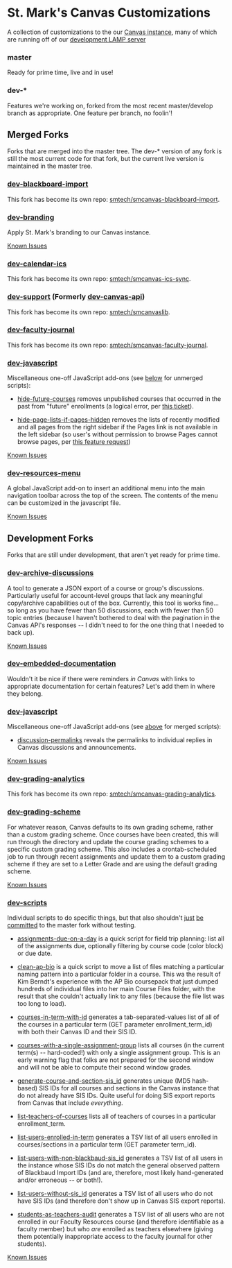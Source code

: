 # St. Mark's Canvas Customizations

A collection of customizations to the our [Canvas instance](http://stmarksschool.instructure.org), many of which are running off of our [development LAMP server](http://area51.stmarksschool.org)

### master

Ready for prime time, live and in use!

### dev-*

Features we're working on, forked from the most recent master/develop branch as appropriate. One feature per branch, no foolin'!



## Merged Forks

Forks that are merged into the master tree. The dev-* version of any fork is still the most current code for that fork, but the current live version is maintained in the master tree.

### [dev-blackboard-import](http://github.com/smtech/canvas/tree/dev-blackboard-import/www/api/blackboard-import)

This fork has become its own repo: [smtech/smcanvas-blackboard-import](https://github.com/smtech/smcanvas-blackboard-import).

### [dev-branding](http://github.com/smtech/canvas/tree/dev-branding/www/branding)

Apply St. Mark's branding to our Canvas instance.

[Known Issues](http://github.com/smtech/canvas/issues?milestone=10)

### [dev-calendar-ics](http://github.com/smtech/canvas/tree/dev-calendar-ics/www/api/calendar-ics)

This fork has become its own repo: [smtech/smcanvas-ics-sync](https://github.com/smtech/smcanvas-ics-sync).

### [dev-support](http://github.com/smtech/canvas/tree/dev-support/www/include) (Formerly [dev-canvas-api](http://github.com/smtech/canvas/tree/dev-canvas-api))

This fork has become its own repo: [smtech/smcanvaslib](https://github.com/smtech/smcanvaslib).

### [dev-faculty-journal](http://github.com/smtech/canvas/tree/dev-faculty-journal/www/javascript/faculty-journal.js)

This fork has become its own repo: [smtech/smcanvas-faculty-journal](https://github.com/smtech/smcanvas-faculty-journal).

### [dev-javascript](http://github.com/smtech/canvas/tree/dev-javascript/www/javascript)

Miscellaneous one-off JavaScript add-ons (see [below](#dev-javascript-1) for unmerged scripts):

  - [hide-future-courses](http://github.com/smtech/canvas/tree/dev-javascript/www/javascript/hide-future-courses.js) removes unpublished courses that occurred in the past from "future" enrollments (a logical error, per [this ticket](https://help.instructure.com/requests/173156)).

  - [hide-page-lists-if-pages-hidden](http://github.com/smtech/canvas/tree/dev-javascript/www/javascript/hide-page-lists-if-pages-hidden.js) removes the lists of recently modified and all pages from the right sidebar if the Pages link is not available in the left sidebar (so user's without permission to browse Pages cannot browse pages, per [this feature request](https://help.instructure.com/entries/21511835-Hide-All-Pages-List-when-Pages-is-Removed-from-Navigation))

[Known Issues](http://github.com/smtech/canvas/issues?milestone=3)

### [dev-resources-menu](http://github.com/smtech/canvas/tree/dev-resources-menu/www/javascript/resources-menu.js)

A global JavaScript add-on to insert an additional menu into the main navigation toolbar across the top of the screen. The contents of the menu can be customized in the javascript file.

[Known Issues](http://github.com/smtech/canvas/issues?milestone=2)



## Development Forks

Forks that are still under development, that aren't yet ready for prime time.

### [dev-archive-discussions](http://github.com/smtech/canvas/tree/dev-archive-discussions/www/www/api/archive-discussions)

A tool to generate a JSON export of a course or group's discussions. Particularly useful for account-level groups that lack any meaningful copy/archive capabilities out of the box. Currently, this tool is works fine... so long as you have fewer than 50 discussions, each with fewer than 50 topic entries (because I haven't bothered to deal with the pagination in the Canvas API's responses -- I didn't need to for the one thing that I needed to back up).

[Known Issues](http://github.com/smtech/canvas/issues?milestone=5)

### [dev-embedded-documentation](http://github.com/smtech/canvas/tree/dev-grading-scheme/www/javascript/embedded-documentation.js)

Wouldn't it be nice if there were reminders _in Canvas_ with links to appropriate documentation for certain features? Let's add them in where they belong.

### [dev-javascript](http://github.com/smtech/canvas/tree/dev-javascript/www/javascript)

Miscellaneous one-off JavaScript add-ons (see [above](#dev-javascript) for merged scripts):

  - [discussion-permalinks](http://github.com/smtech/canvas/tree/dev-javascript/www/javascript/discussion-permalinks.js) reveals the permalinks to individual replies in Canvas discussions and announcements.

[Known Issues](http://github.com/smtech/canvas/issues?milestone=3)

### [dev-grading-analytics](https://github.com/smtech/canvas/tree/dev-grading-analytics/www/api/grading-analytics)

This fork has become its own repo: [smtech/smcanvas-grading-analytics](https://github.com/smtech/smcanvas-grading-analytics).

### [dev-grading-scheme](http://github.com/smtech/canvas/tree/dev-grading-scheme/www/api/grading-scheme)

For whatever reason, Canvas defaults to its own grading scheme, rather than a custom grading scheme. Once courses have been created, this will run through the directory and update the course grading schemes to a specific custom grading scheme. This also includes a crontab-scheduled job to run through recent assignments and update them to a custom grading scheme if they are set to a Letter Grade and are using the default grading scheme.

[Known Issues](http://github.com/smtech/canvas/issues?milestone=9)

### [dev-scripts](http://github.com/smtech/canvas/tree/dev-scripts/www/api/scripts)

Individual scripts to do specific things, but that also shouldn't [just](https://github.com/smtech/canvas/commit/88b77a269063a342808443256f2f173ddf5881b5) [be](https://github.com/smtech/canvas/commit/a22552daa520f73cfb75b3f0ae93d1b8a08438af) [committed](https://github.com/smtech/canvas/commit/b51f50b579a7dcb54f6934ae9dd0a3523415ad5a) to the master fork without testing.

  - [assignments-due-on-a-day](http://github.com/smtech/canvas/tree/dev-scripts/www/api/scripts/assignments-due-on-a-day.php) is a quick script for field trip planning: list all of the assignments due, optionally filtering by course code (color block) or due date.


  - [clean-ap-bio](http://github.com/smtech/canvas/tree/dev-scripts/www/api/scripts/clean-ap-bio.php) is a quick script to move a list of files matching a particular naming pattern into a particular folder in a course. This wa the result of Kim Berndt's experience with the AP Bio coursepack that just dumped hundreds of individual files into her main Course Files folder, with the result that she couldn't actually link to any files (because the file list was too long to load).

  - [courses-in-term-with-id](http://github.com/smtech/canvas/tree/dev-scripts/www/api/scripts/courses-in-term-with-id.php) generates a tab-separated-values list of all of the courses in a particular term (GET parameter enrollment_term_id) with both their Canvas ID and their SIS ID.
  
  - [courses-with-a-single-assignment-group](http://github.com/smtech/canvas/tree/dev-scripts/www/api/scripts/courses-with-a-single-assignment-group.php) lists all courses (in the current term(s) -- hard-coded!) with only a single assignment group. This is an early warning flag that folks are not prepared for the second window and will not be able to compute their second window grades.

  - [generate-course-and-section-sis_id](http://github.com/smtech/canvas/tree/dev-scripts/www/api/scripts/generate-course-and-section-sis_id.php) generates unique (MD5 hash-based) SIS IDs for all courses and sections in the Canvas instance that do not already have SIS IDs. Quite useful for doing SIS export reports from Canvas that include _everything_.

  - [list-teachers-of-courses](http://github.com/smtech/canvas/tree/dev-scripts/www/api/scripts/list-teachers-of-courses.php) lists all of teachers of courses in a particular enrollment_term.

  - [list-users-enrolled-in-term](http://github.com/smtech/canvas/tree/dev-scripts/www/api/scripts/list-users-enrolled-in-term.php) generates a TSV list of all users enrolled in courses/sections in a particular term (GET parameter term_id).

  - [list-users-with-non-blackbaud-sis_id](http://github.com/smtech/canvas/tree/dev-scripts/www/api/scripts/list-users-with-non-blackbaud-sis_id.php) generates a TSV list of all users in the instance whose SIS IDs do not match the general observed pattern of Blackbaud Import IDs (and are, therefore, most likely hand-generated and/or erroneous -- or both!).

  - [list-users-without-sis_id](http://github.com/smtech/canvas/blob/dev-scripts/www/api/scripts/list-users-without-sis_id.php) generates a TSV list of all users who do not have SIS IDs (and therefore don't show up in Canvas SIS export reports).	

  - [students-as-teachers-audit](http://github.com/smtech/canvas/blob/dev-scripts/www/api/scripts/students-as-teachers-audit.php) generates a TSV list of all users who are not enrolled in our Faculty Resources course (and therefore identifiable as a faculty member) but who _are_ enrolled as teachers elsewhere (giving them potentially inappropriate access to the faculty journal for other students).

[Known Issues](http://github.com/smtech/canvas/issues?milestone=8)